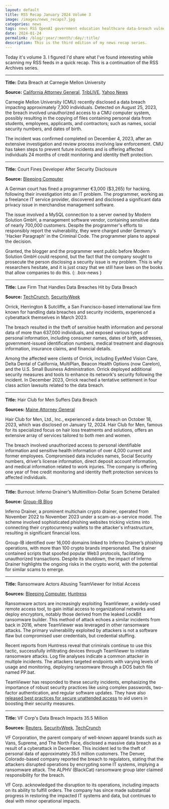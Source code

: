 ```yaml
---
layout: default
title: RSS Recap January 2024 Volume 3
image: /images/news_recaps7.jpg
categories: news
tags: news RSS OpenAI government education healthcare data-breach vulnerabilities
date: 2024-01-24
permalink: /blog/:year/:month/:day/:title/
description: This is the third edition of my news recap series.
---
```


Today it's volume 3. I figured I'd share what I've found interesting while scanning my RSS feeds in a quick recap. This is a continuation of the RSS Archives series.

<hr>

**Title:** Data Breach at Carnegie Mellon University

**Source:** [California Attorney General](https://oag.ca.gov/system/files/EXPERIAN_K6458_Carnegie%20Mellon%20University_L02_SAS_2_Redacted.pdf), [TribLIVE](https://triblive.com/business/technology/carnegie-mellon-university-hit-by-cyberattack-informs-7300-people-possibly-affected/), [Yahoo News](https://news.yahoo.com/carnegie-mellon-university-hit-cyberattack-231114996.html)

Carnegie Mellon University (CMU) recently disclosed a data breach impacting approximately 7,300 individuals. Detected on August 25, 2023, the breach involved unauthorized access to a CMU computer system, possibly resulting in the copying of files containing personal data from students, employees, applicants, and contractors; such as names, social security numbers, and dates of birth.

The incident was confirmed completed on December 4, 2023, after an extensive investigation and review process involving law enforcement. CMU has taken steps to prevent future incidents and is offering affected individuals 24 months of credit monitoring and identity theft protection.
<hr>

**Title:** Court Fines Developer After Security Disclosure

**Source:** [Bleeping Computer](https://www.bleepingcomputer.com/news/security/court-charges-dev-with-hacking-after-cybersecurity-issue-disclosure/)

A German court has fined a programmer €3,000 ($3,265) for hacking, following their investigation into an IT problem. The programmer, working as a freelance IT service provider, discovered and disclosed a significant data privacy issue in merchandise management software.

The issue involved a MySQL connection to a server owned by Modern Solution GmbH, a management software vendor, containing sensitive data of nearly 700,000 customers. Despite the programmer's efforts to responsibly report the vulnerability, they were charged under Germany's 'Hacker Paragraph' in the Criminal Code. The programmer plans to appeal the decision.

Granted, the blogger and the programmer went public before Modern Solution GmbH could respond, but the fact that the company sought to prosecute the person disclosing a security issue is my problem. This is why researchers hesitate, and it is just crazy that we still have laws on the books that allow companies to do this.
{: .box-news }
<hr>

**Title:** Law Firm That Handles Data Breaches Hit by Data Breach

**Source:** [TechCrunch](https://techcrunch.com/2024/01/04/orrick-law-firm-data-breach/), [SecurityWeek](https://www.securityweek.com/law-firm-orrick-reveals-extensive-data-breach-over-half-a-million-affected)

Orrick, Herrington & Sutcliffe, a San Francisco-based international law firm known for handling data breaches and security incidents, experienced a cyberattack themselves in March 2023.

The breach resulted in the theft of sensitive health information and personal data of more than 637,000 individuals, and exposed various types of personal information, including consumer names, dates of birth, addresses, government-issued identification numbers, medical treatment and diagnosis information, insurance claims, and financial details.

Among the affected were clients of Orrick, including EyeMed Vision Care, Delta Dental of California, MultiPlan, Beacon Health Options (now Carelon), and the U.S. Small Business Administration. Orrick deployed additional security measures and tools to enhance its network's security following the incident. In December 2023, Orrick reached a tentative settlement in four class action lawsuits related to the data breach.
<hr>

**Title:** Hair Club for Men Suffers Data Breach

**Sources:** [Maine Attorney General](https://apps.web.maine.gov/online/aeviewer/ME/40/d570ad19-5ac8-4b21-8b2c-1330a5e7c386.shtml)

Hair Club for Men, Ltd., Inc., experienced a data breach on October 18, 2023, which was disclosed on January 12, 2024. Hair Club for Men, famous for its specialized focus on hair loss treatments and solutions, offers an extensive array of services tailored to both men and women.

The breach involved unauthorized access to personal identifiable information and sensitive health information of over 4,000 current and former employees. Compromised data includes names, Social Security numbers, driver’s license information, direct deposit account information, and medical information related to work injuries. The company is offering one year of free credit monitoring and identity theft protection services to affected individuals.
<hr>

**Title:** Burnout: Inferno Drainer’s Multimillion-Dollar Scam Scheme Detailed

**Source:** [Group-IB Blog](https://www.group-ib.com/blog/inferno-drainer/)

Inferno Drainer, a prominent multichain crypto drainer, operated from November 2022 to November 2023 under a scam-as-a-service model. The scheme involved sophisticated phishing websites tricking victims into connecting their cryptocurrency wallets to the attacker's infrastructure, resulting in significant financial loss.

Group-IB identified over 16,000 domains linked to Inferno Drainer’s phishing operations, with more than 100 crypto brands impersonated. The drainer contained scripts that spoofed popular Web3 protocols, facilitating unauthorized transactions. Despite its shutdown, the impact of Inferno Drainer highlights the ongoing risks in the crypto world, with the potential for similar scams to emerge.
<hr>

**Title:** Ransomware Actors Abusing TeamViewer for Initial Access

**Sources:** [Bleeping Computer](https://www.bleepingcomputer.com/news/security/teamviewer-abused-to-breach-networks-in-new-ransomware-attacks/), [Huntress](https://www.huntress.com/blog/ransomware-deployment-attempts-via-teamviewer)

Ransomware actors are increasingly exploiting TeamViewer, a widely-used remote access tool, to gain initial access to organizational networks and deploy encryptors, notably those derived from the leaked LockBit ransomware builder. This method of attack echoes a similar incidents from back in 2016, where TeamViewer was leveraged in other ransomware attacks. The primary vulnerability exploited by attackers is not a software flaw but compromised user credentials, but credential stuffing.

Recent reports from Huntress reveal that criminals continue to use this tactic, successfully infiltrating devices through TeamViewer to initiate ransomware attacks. Log file analyses indicate a common attacker in multiple incidents. The attackers targeted endpoints with varying levels of usage and monitoring, deploying ransomware through a DOS batch file named PP.bat.

TeamViewer has responded to these security incidents, emphasizing the importance of robust security practices like using complex passwords, two-factor authentication, and regular software updates. They have also [released best practices for secure unattended access](https://community.teamviewer.com/English/kb/articles/108681-best-practices-for-secure-unattended-access) to aid users in boosting their security measures.
<hr>

**Title:** VF Corp's Data Breach Impacts 35.5 Million

**Sources:** [Reuters](https://www.reuters.com/business/retail-consumer/vf-corps-cyber-incident-causes-data-breach-355-million-consumers-2024-01-18/), [SecurityWeek](https://www.securityweek.com/vf-corp-says-data-breach-resulting-from-ransomware-attack-impacts-35-million/), [TechCrunch](https://techcrunch.com/2024/01/18/vf-corporation-vans-supreme-owner-data-breach-millions/)

VF Corporation, the parent company of well-known apparel brands such as Vans, Supreme, and The North Face, disclosed a massive data breach as a result of a cyberattack in December. This incident led to the theft of personal data of approximately 35.5 million customers. The Denver, Colorado-based company reported the breach to regulators, stating that the attackers disrupted operations by encrypting some IT systems, implying a ransomware attack. The ALPHV (BlackCat) ransomware group later claimed responsibility for the breach.

VF Corp. acknowledged the disruption to its operations, including impacts on its ability to fulfill orders. The company has since made substantial progress in restoring the impacted IT systems and data, but continues to deal with minor operational impacts.
